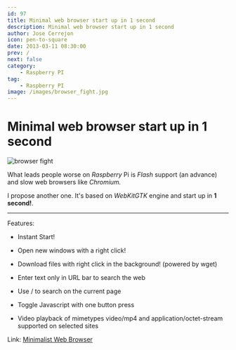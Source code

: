 ```yaml
---
id: 97
title: Minimal web browser start up in 1 second
description: Minimal web browser start up in 1 second
author: Jose Cerrejon
icon: pen-to-square
date: 2013-03-11 08:30:00
prev: /
next: false
category:
    - Raspberry PI
tag:
    - Raspberry PI
image: /images/browser_fight.jpg
---
```


# Minimal web browser start up in 1 second

![browser fight](/images/browser_fight.jpg)

What leads people worse on _Raspberry_ Pi is _Flash_ support (an advance) and slow web browsers like _Chromium._

I propose another one. It's based on _WebKitGTK_ engine and start up in **1 second!**.

---

Features:

-   Instant Start!

-   Open new windows with a right click!

-   Download files with right click in the background! (powered by wget)

-   Enter text only in URL bar to search the web

-   Use / to search on the current page

-   Toggle Javascript with one button press

-   Video playback of mimetypes video/mp4 and application/octet-stream supported on selected sites

Link: [Minimalist Web Browser](https://code.google.com/p/minimal-web-browser/downloads/list)
